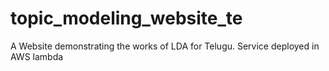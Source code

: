 # topic_modeling_website_te
A Website demonstrating the works of LDA for Telugu. Service deployed in AWS lambda
